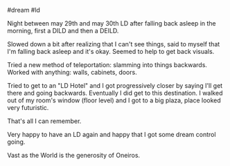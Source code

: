 #dream #ld

Night between may 29th and may 30th
LD after falling back asleep in the morning, first a DILD and then a DEILD.

Slowed down a bit after realizing that I can't see things, said to myself that I'm falling back asleep and it's okay. Seemed to help to get back visuals. 

Tried a new method of teleportation: slamming into things backwards. Worked with anything: walls, cabinets, doors.

Tried to get to an "LD Hotel" and I got progressively closer by saying I'll get there and going backwards. Eventually I did get to this destination. I walked out of my room's window (floor level) and I got to a big plaza, place looked very futuristic. 

That's all I can remember.

Very happy to have an LD again and happy that I got some dream control going.

Vast as the World is the generosity of Oneiros.
